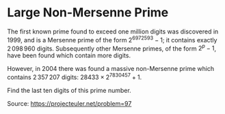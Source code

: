 # Large Non-Mersenne Prime

The first known prime found to exceed one million digits was discovered in 1999, and is a Mersenne prime of the form $2^{6972593} - 1$; it contains exactly $2\,098\,960$ digits. Subsequently other Mersenne primes, of the form $2^p - 1$, have been found which contain more digits.

However, in 2004 there was found a massive non-Mersenne prime which contains $2\,357\,207$ digits: $28433 \times 2^{7830457} + 1$.

Find the last ten digits of this prime number.

Source: https://projecteuler.net/problem=97
